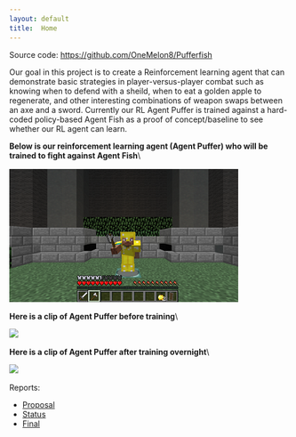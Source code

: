 ```yaml
---
layout: default
title:  Home
---
```


Source code: https://github.com/OneMelon8/Pufferfish

Our goal in this project is to create a Reinforcement learning agent that can demonstrate basic strategies in  player-versus-player combat such as knowing when to defend with a sheild, when to eat a golden apple to regenerate, and other interesting combinations of weapon swaps between an axe and a sword. Currently our RL Agent Puffer is trained against a hard-coded policy-based Agent Fish as a proof of concept/baseline to see whether our RL agent can learn.

**Below is our reinforcement learning agent (Agent Puffer) who will be trained to fight against Agent Fish**\

![intro](intro.png)

**Here is a clip of Agent Puffer before training**\

![](http://img.youtube.com/vi/44KwAyw-AXs/0.jpg)

**Here is a clip of Agent Puffer after training overnight**\

![](http://img.youtube.com/vi/uB0HolxmnzU/0.jpg)


Reports:

- [Proposal](proposal.html)
- [Status](status.html)
- [Final](final.html)
